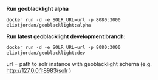 **Run geoblacklight alpha**  

    docker run -d -e SOLR_URL=url -p 8080:3000 eliotjordan/geoblacklight:alpha

**Run latest geoblacklight development branch:**  

    docker run -d -e SOLR_URL=url -p 8080:3000 eliotjordan/geoblacklight:dev



url = path to solr instance with geoblacklight schema (e.g. http://127.0.0.1:8983/solr )
